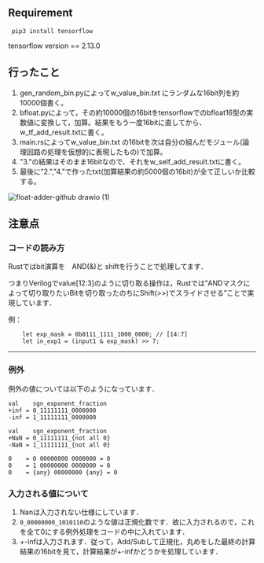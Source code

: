 
## Requirement

` pip3 install tensorflow`

tensorflow version == 2.13.0 

## 行ったこと

1. gen_random_bin.pyによってw_value_bin.txt にランダムな16bit列を約10000個書く。
2. bfloat.pyによって，その約10000個の16bitをtensorflowでのbfloat16型の実数値に変換して，加算。結果をもう一度16bitに直してから、w_tf_add_result.txtに書く。
3. main.rsによってw_value_bin.txt の16bitを次は自分の組んだモジュール(論理回路の処理を仮想的に表現したもの)で加算。
4. "3."の結果はそのまま16bitなので、それをw_self_add_result.txtに書く。
5. 最後に"2.","4."で作ったtxt(加算結果の約5000個の16bit)が全て正しいか比較する。


![float-adder-github drawio (1)](https://github.com/tai-calg/ResearchProject_floatadder/assets/62682789/3eae20c3-de9e-4929-9a7d-af6b243c23ac)



## 注意点

### コードの読み方

Rustではbit演算を　AND(&)と shiftを行うことで処理してます．

つまりVerilogでvalue[12:3]のように切り取る操作は，Rustでは”ANDマスクによって切り取りたいBitを切り取ったのちにShift(>>)でスライドさせる”ことで実現しています．

例：
```
    let exp_mask = 0b0111_1111_1000_0000; // [14:7]
    let in_exp1 = (input1 & exp_mask) >> 7; 
```


---
### 例外
例外の値については以下のようになっています．

```
val    sgn_exponent_fraction
+inf = 0_11111111_0000000
-inf = 1_11111111_0000000

val    sgn_exponent_fraction
+NaN = 0_11111111_{not all 0}
-NaN = 1_11111111_{not all 0}

0    = 0 00000000 0000000 = 0
0    = 1 00000000 0000000 = 0
0    = {any} 00000000 {any} = 0

```

### 入力される値について

1. Nanは入力されない仕様にしています．
2. `0_00000000_1010110`のような値は正規化数です．故に入力されるので，これを全て0にする例外処理をコードの中に入れています．
3. +-infは入力されます．従って，Add/Subして正規化，丸めをした最終の計算結果の16bitを見て，計算結果が+-infかどうかを処理しています．
